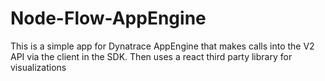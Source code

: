 # Node-Flow-AppEngine
This is a simple app for Dynatrace AppEngine that makes calls into the V2 API via the client in the SDK. Then uses a react third party library for visualizations
